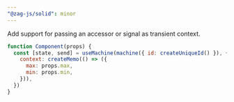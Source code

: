 ```yaml
---
"@zag-js/solid": minor
---
```


Add support for passing an accessor or signal as transient context.

```jsx
function Component(props) {
  const [state, send] = useMachine(machine({ id: createUniqueId() }), {
    context: createMemo(() => ({
      max: props.max,
      min: props.min,
    })),
  })
}
```
